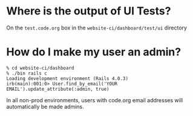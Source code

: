 # Where is the output of UI Tests?

On the `test.code.org` box in the `website-ci/dashboard/test/ui` directory

# How do I make my user an admin?

````
% cd website-ci/dashboard
% ./bin rails c
Loading development environment (Rails 4.0.3)
irb(main):001:0> User.find_by_email('YOUR EMAIL').update_attribute(:admin, true)
````

In all non-prod environments, users with code.org email addresses will automatically be made admins.
